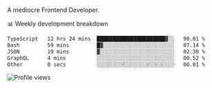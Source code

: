 A mediocre Frontend Developer.

📊 Weekly development breakdown
<!--START_SECTION:waka-->

```txt
TypeScript   12 hrs 24 mins  ██████████████████████▓░░   90.01 %
Bash         59 mins         █▓░░░░░░░░░░░░░░░░░░░░░░░   07.14 %
JSON         19 mins         ▓░░░░░░░░░░░░░░░░░░░░░░░░   02.30 %
GraphQL      4 mins          ░░░░░░░░░░░░░░░░░░░░░░░░░   00.52 %
Other        0 secs          ░░░░░░░░░░░░░░░░░░░░░░░░░   00.01 %
```

<!--END_SECTION:waka-->

<img src="https://gpvc.arturio.dev/iqbalfasri" alt="Profile views"/>
